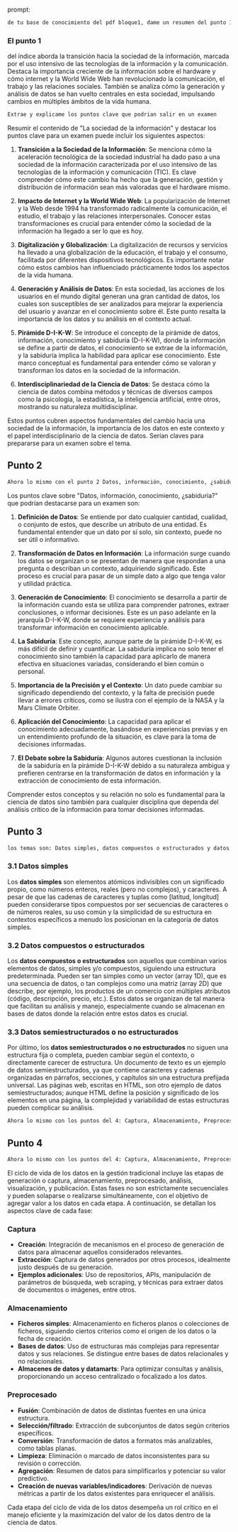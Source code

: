 prompt:
```bash
de tu base de conocimiento del pdf bloque1, dame un resumen del punto 1 del indice
```
### El punto 1 
del índice aborda la transición hacia la sociedad de la información, marcada por el uso intensivo de las tecnologías de la información y la comunicación. Destaca la importancia creciente de la información sobre el hardware y cómo internet y la World Wide Web han revolucionado la comunicación, el trabajo y las relaciones sociales. También se analiza cómo la generación y análisis de datos se han vuelto centrales en esta sociedad, impulsando cambios en múltiples ámbitos de la vida humana.

```bash
Extrae y explicame los puntos clave que podrian salir en un examen
```

Resumir el contenido de "La sociedad de la información" y destacar los puntos clave para un examen puede incluir los siguientes aspectos:

1. **Transición a la Sociedad de la Información**: Se menciona cómo la aceleración tecnológica de la sociedad industrial ha dado paso a una sociedad de la información caracterizada por el uso intensivo de las tecnologías de la información y comunicación (TIC). Es clave comprender cómo este cambio ha hecho que la generación, gestión y distribución de información sean más valoradas que el hardware mismo.
    
2. **Impacto de Internet y la World Wide Web**: La popularización de Internet y la Web desde 1994 ha transformado radicalmente la comunicación, el estudio, el trabajo y las relaciones interpersonales. Conocer estas transformaciones es crucial para entender cómo la sociedad de la información ha llegado a ser lo que es hoy.
    
3. **Digitalización y Globalización**: La digitalización de recursos y servicios ha llevado a una globalización de la educación, el trabajo y el consumo, facilitada por diferentes dispositivos tecnológicos. Es importante notar cómo estos cambios han influenciado prácticamente todos los aspectos de la vida humana.
    
4. **Generación y Análisis de Datos**: En esta sociedad, las acciones de los usuarios en el mundo digital generan una gran cantidad de datos, los cuales son susceptibles de ser analizados para mejorar la experiencia del usuario y avanzar en el conocimiento sobre él. Este punto resalta la importancia de los datos y su análisis en el contexto actual.
    
5. **Pirámide D-I-K-W**: Se introduce el concepto de la pirámide de datos, información, conocimiento y sabiduría (D-I-K-W), donde la información se define a partir de datos, el conocimiento se extrae de la información, y la sabiduría implica la habilidad para aplicar ese conocimiento. Este marco conceptual es fundamental para entender cómo se valoran y transforman los datos en la sociedad de la información.
    
6. **Interdisciplinariedad de la Ciencia de Datos**: Se destaca cómo la ciencia de datos combina métodos y técnicas de diversos campos como la psicología, la estadística, la inteligencia artificial, entre otros, mostrando su naturaleza multidisciplinar.
    

Estos puntos cubren aspectos fundamentales del cambio hacia una sociedad de la información, la importancia de los datos en este contexto y el papel interdisciplinario de la ciencia de datos. Serían claves para prepararse para un examen sobre el tema​​.
## Punto 2

```bash
Ahora lo mismo con el punto 2 Datos, información, conocimiento, ¿sabiduría?
```
Los puntos clave sobre "Datos, información, conocimiento, ¿sabiduría?" que podrían destacarse para un examen son:

1. **Definición de Datos**: Se entiende por dato cualquier cantidad, cualidad, o conjunto de estos, que describe un atributo de una entidad. Es fundamental entender que un dato por sí solo, sin contexto, puede no ser útil o informativo.
    
2. **Transformación de Datos en Información**: La información surge cuando los datos se organizan o se presentan de manera que respondan a una pregunta o describan un contexto, adquiriendo significado. Este proceso es crucial para pasar de un simple dato a algo que tenga valor y utilidad práctica.
    
3. **Generación de Conocimiento**: El conocimiento se desarrolla a partir de la información cuando esta se utiliza para comprender patrones, extraer conclusiones, o informar decisiones. Este es un paso adelante en la jerarquía D-I-K-W, donde se requiere experiencia y análisis para transformar información en conocimiento aplicable.
    
4. **La Sabiduría**: Este concepto, aunque parte de la pirámide D-I-K-W, es más difícil de definir y cuantificar. La sabiduría implica no solo tener el conocimiento sino también la capacidad para aplicarlo de manera efectiva en situaciones variadas, considerando el bien común o personal.
    
5. **Importancia de la Precisión y el Contexto**: Un dato puede cambiar su significado dependiendo del contexto, y la falta de precisión puede llevar a errores críticos, como se ilustra con el ejemplo de la NASA y la Mars Climate Orbiter.
    
6. **Aplicación del Conocimiento**: La capacidad para aplicar el conocimiento adecuadamente, basándose en experiencias previas y en un entendimiento profundo de la situación, es clave para la toma de decisiones informadas.
    
7. **El Debate sobre la Sabiduría**: Algunos autores cuestionan la inclusión de la sabiduría en la pirámide D-I-K-W debido a su naturaleza ambigua y prefieren centrarse en la transformación de datos en información y la extracción de conocimiento de esta información.
    

Comprender estos conceptos y su relación no solo es fundamental para la ciencia de datos sino también para cualquier disciplina que dependa del análisis crítico de la información para tomar decisiones informadas​​.

## Punto 3

```bash
los temas son: Datos simples, datos compuestos o estructurados y datos semiestructurados o no estructurados
```
### 3.1 Datos simples

Los **datos simples** son elementos atómicos indivisibles con un significado propio, como números enteros, reales (pero no complejos), y caracteres. A pesar de que las cadenas de caracteres y tuplas como [latitud, longitud] pueden considerarse tipos compuestos por ser secuencias de caracteres o de números reales, su uso común y la simplicidad de su estructura en contextos específicos a menudo los posicionan en la categoría de datos simples​​.

### 3.2 Datos compuestos o estructurados

Los **datos compuestos o estructurados** son aquellos que combinan varios elementos de datos, simples y/o compuestos, siguiendo una estructura predeterminada. Pueden ser tan simples como un vector (array 1D), que es una secuencia de datos, o tan complejos como una matriz (array 2D) que describe, por ejemplo, los productos de un comercio con múltiples atributos (código, descripción, precio, etc.). Estos datos se organizan de tal manera que facilitan su análisis y manejo, especialmente cuando se almacenan en bases de datos donde la relación entre estos datos es crucial​​.
### 3.3 Datos semiestructurados o no estructurados

Por último, los **datos semiestructurados o no estructurados** no siguen una estructura fija o completa, pueden cambiar según el contexto, o directamente carecer de estructura. Un documento de texto es un ejemplo de datos semiestructurados, ya que contiene caracteres y cadenas organizadas en párrafos, secciones, y capítulos sin una estructura prefijada universal. Las páginas web, escritas en HTML, son otro ejemplo de datos semiestructurados; aunque HTML define la posición y significado de los elementos en una página, la complejidad y variabilidad de estas estructuras pueden complicar su análisis​​.

```bash
Ahora lo mismo con los puntos del 4: Captura, Almacenamiento, Preprocesado, Analisis, Visualixacion y Publicación
```
## Punto 4
```bash
Ahora lo mismo con los puntos del 4: Captura, Almacenamiento, Preprocesado, Analisis, Visualixacion y Publicación
```

El ciclo de vida de los datos en la gestión tradicional incluye las etapas de generación o captura, almacenamiento, preprocesado, análisis, visualización, y publicación. Estas fases no son estrictamente secuenciales y pueden solaparse o realizarse simultáneamente, con el objetivo de agregar valor a los datos en cada etapa. A continuación, se detallan los aspectos clave de cada fase:

### Captura

- **Creación**: Integración de mecanismos en el proceso de generación de datos para almacenar aquellos considerados relevantes.
- **Extracción**: Captura de datos generados por otros procesos, idealmente justo después de su generación.
- **Ejemplos adicionales**: Uso de repositorios, APIs, manipulación de parámetros de búsqueda, web scraping, y técnicas para extraer datos de documentos o imágenes, entre otros.

### Almacenamiento

- **Ficheros simples**: Almacenamiento en ficheros planos o colecciones de ficheros, siguiendo ciertos criterios como el origen de los datos o la fecha de creación.
- **Bases de datos**: Uso de estructuras más complejas para representar datos y sus relaciones. Se distingue entre bases de datos relacionales y no relacionales.
- **Almacenes de datos y datamarts**: Para optimizar consultas y análisis, proporcionando un acceso centralizado o focalizado a los datos.

### Preprocesado

- **Fusión**: Combinación de datos de distintas fuentes en una única estructura.
- **Selección/filtrado**: Extracción de subconjuntos de datos según criterios específicos.
- **Conversión**: Transformación de datos a formatos más analizables, como tablas planas.
- **Limpieza**: Eliminación o marcado de datos inconsistentes para su revisión o corrección.
- **Agregación**: Resumen de datos para simplificarlos y potenciar su valor predictivo.
- **Creación de nuevas variables/indicadores**: Derivación de nuevas métricas a partir de los datos existentes para enriquecer el análisis​​.

Cada etapa del ciclo de vida de los datos desempeña un rol crítico en el manejo eficiente y la maximización del valor de los datos dentro de la ciencia de datos.